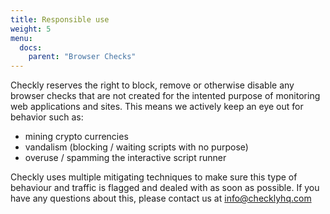 ```yaml
---
title: Responsible use
weight: 5
menu:
  docs:
    parent: "Browser Checks"
---
```


Checkly reserves the right to block, remove or otherwise disable any browser checks that are not created for the intented
purpose of monitoring web applications and sites. This means we actively keep an eye out for behavior such as:

- mining crypto currencies
- vandalism (blocking / waiting scripts with no purpose)
- overuse / spamming the interactive script runner

Checkly uses multiple mitigating techniques to make sure this type of behaviour and traffic is flagged and dealed with as
soon as possible. If you have any questions about this, please contact us at info@checklyhq.com

